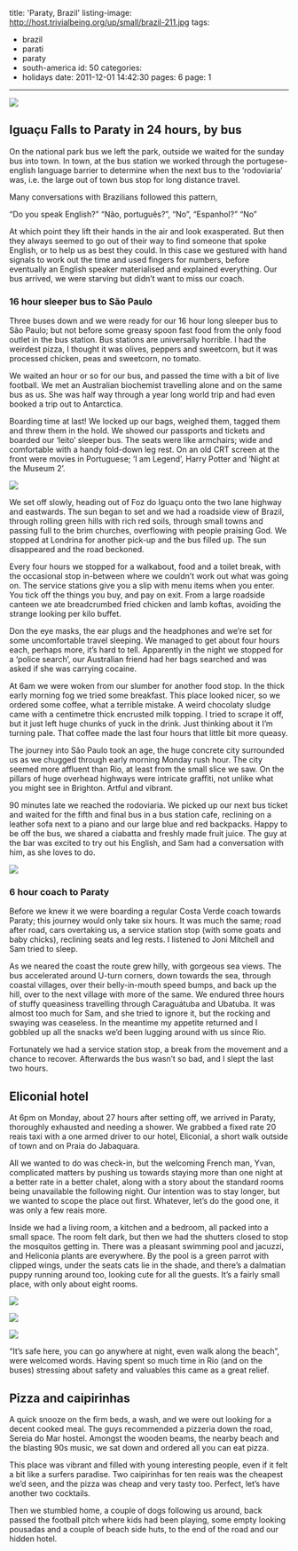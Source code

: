 title: 'Paraty, Brazil'
listing-image: http://host.trivialbeing.org/up/small/brazil-211.jpg
tags:
  - brazil
  - parati
  - paraty
  - south-america
id: 50
categories:
  - holidays
date: 2011-12-01 14:42:30
pages: 6
page: 1
---

[![](http://host.trivialbeing.org/up/small/brazil-211.jpg)](http://host.trivialbeing.org/up/brazil-211.jpg)

## Iguaçu Falls to Paraty in 24 hours, by bus

On the national park bus we left the park, outside we waited for the sunday bus into town. In town, at the bus station we worked through the portugese-english language barrier to determine when the next bus to the ‘rodoviaria’ was, i.e. the large out of town bus stop for long distance travel.

Many conversations with Brazilians followed this pattern,

“Do you speak English?”
“Não, português?”,
“No”,
“Espanhol?”
“No”

At which point they lift their hands in the air and look exasperated. But then they always seemed to go out of their way to find someone that spoke English, or to help us as best they could. In this case we gestured with hand signals to work out the time and used fingers for numbers, before eventually an English speaker materialised and explained everything. Our bus arrived, we were starving but didn’t want to miss our coach.

### 16 hour sleeper bus to São Paulo

Three buses down and we were ready for our 16 hour long sleeper bus to São Paulo; but not before some greasy spoon fast food from the only food outlet in the bus station. Bus stations are universally horrible. I had the weirdest pizza, I thought it was olives, peppers and sweetcorn, but it was processed chicken, peas and sweetcorn, no tomato.

We waited an hour or so for our bus, and passed the time with a bit of live football. We met an Australian biochemist travelling alone and on the same bus as us. She was half way through a year long world trip and had even booked a trip out to Antarctica.

Boarding time at last! We locked up our bags, weighed them, tagged them and threw them in the hold. We showed our passports and tickets and boarded our ‘leito’ sleeper bus. The seats were like armchairs; wide and comfortable with a handy fold-down leg rest. On an old CRT screen at the front were movies in Portuguese; ‘I am Legend’, Harry Potter and ‘Night at the Museum 2’.

[![](http://host.trivialbeing.org/up/small/IMG_3828.JPG)](http://host.trivialbeing.org/up/IMG_3828.JPG)

We set off slowly, heading out of Foz do Iguaçu onto the two lane highway and eastwards. The sun began to set and we had a roadside view of Brazil, through rolling green hills with rich red soils, through small towns and passing full to the brim churches, overflowing with people praising God. We stopped at Londrina for another pick-up and the bus filled up. The sun disappeared and the road beckoned.

Every four hours we stopped for a walkabout, food and a toilet break, with the occasional stop in-between where we couldn’t work out what was going on. The service stations give you a slip with menu items when you enter. You tick off the things you buy, and pay on exit. From a large roadside canteen we ate breadcrumbed fried chicken and lamb koftas, avoiding the strange looking per kilo buffet.

Don the eye masks, the ear plugs and the headphones and we’re set for some uncomfortable travel sleeping. We managed to get about four hours each, perhaps more, it’s hard to tell. Apparently in the night we stopped for a ‘police search’, our Australian friend had her bags searched and was asked if she was carrying cocaine.

At 6am we were woken from our slumber for another food stop. In the thick early morning fog we tried some breakfast. This place looked nicer, so we ordered some coffee, what a terrible mistake. A weird chocolaty sludge came with a centimetre thick encrusted milk topping. I tried to scrape it off, but it just left huge chunks of yuck in the drink. Just thinking about it I’m turning pale. That coffee made the last four hours that little bit more queasy.

The journey into São Paulo took an age, the huge concrete city surrounded us as we chugged through early morning Monday rush hour. The city seemed more affluent than Rio, at least from the small slice we saw. On the pillars of huge overhead highways were intricate graffiti, not unlike what you might see in Brighton. Artful and vibrant.

90 minutes late we reached the rodoviaria. We picked up our next bus ticket and waited for the fifth and final bus in a bus station cafe, reclining on a leather sofa next to a piano and our large blue and red backpacks. Happy to be off the bus, we shared a ciabatta and freshly made fruit juice. The guy at the bar was excited to try out his English, and Sam had a conversation with him, as she loves to do.

[![](http://host.trivialbeing.org/up/small/IMG_3834.JPG)](http://host.trivialbeing.org/up/IMG_3834.JPG)

### 6 hour coach to Paraty

Before we knew it we were boarding a regular Costa Verde coach towards Paraty; this journey would only take six hours. It was much the same; road after road, cars overtaking us, a service station stop (with some goats and baby chicks), reclining seats and leg rests. I listened to Joni Mitchell and Sam tried to sleep.

As we neared the coast the route grew hilly, with gorgeous sea views. The bus accelerated around U-turn corners, down towards the sea, through coastal villages, over their belly-in-mouth speed bumps, and back up the hill, over to the next village with more of the same. We endured three hours of stuffy queasiness travelling through Caraguátuba and Ubatuba. It was almost too much for Sam, and she tried to ignore it, but the rocking and swaying was ceaseless. In the meantime my appetite returned and I gobbled up all the snacks we’d been lugging around with us since Rio.

Fortunately we had a service station stop, a break from the movement and a chance to recover. Afterwards the bus wasn’t so bad, and I slept the last two hours.

## Eliconial hotel

At 6pm on Monday, about 27 hours after setting off, we arrived in Paraty, thoroughly exhausted and needing a shower. We grabbed a fixed rate 20 reais taxi with a one armed driver to our hotel, Eliconial, a short walk outside of town and on Praia do Jabaquara.

All we wanted to do was check-in, but the welcoming French man, Yvan, complicated matters by pushing us towards staying more than one night at a better rate in a better chalet, along with a story about the standard rooms being unavailable the following night. Our intention was to stay longer, but we wanted to scope the place out first. Whatever, let’s do the good one, it was only a few reais more.

Inside we had a living room, a kitchen and a bedroom, all packed into a small space. The room felt dark, but then we had the shutters closed to stop the mosquitos getting in. There was a pleasant swimming pool and jacuzzi, and Heliconia plants are everywhere. By the pool is a green parrot with clipped wings, under the seats cats lie in the shade, and there’s a dalmatian puppy running around too, looking cute for all the guests. It’s a fairly small place, with only about eight rooms.

[![](http://host.trivialbeing.org/up/small/brazil-206.jpg)](http://host.trivialbeing.org/up/brazil-206.jpg)

[![](http://host.trivialbeing.org/up/small/brazil-207.jpg)](http://host.trivialbeing.org/up/brazil-207.jpg)

[![](http://host.trivialbeing.org/up/small/IMG_4714.JPG)](http://host.trivialbeing.org/up/IMG_4714.JPG)

“It’s safe here, you can go anywhere at night, even walk along the beach”, were welcomed words. Having spent so much time in Rio (and on the buses) stressing about safety and valuables this came as a great relief.

## Pizza and caipirinhas

A quick snooze on the firm beds, a wash, and we were out looking for a decent cooked meal. The guys recommended a pizzeria down the road, Sereia do Mar hostel. Amongst the wooden beams, the nearby beach and the blasting 90s music, we sat down and ordered all you can eat pizza.

This place was vibrant and filled with young interesting people, even if it felt a bit like a surfers paradise. Two caipirinhas for ten reais was the cheapest we’d seen, and the pizza was cheap and very tasty too. Perfect, let’s have another two cocktails.

Then we stumbled home, a couple of dogs following us around, back passed the football pitch where kids had been playing, some empty looking pousadas and a couple of beach side huts, to the end of the road and our hidden hotel.
